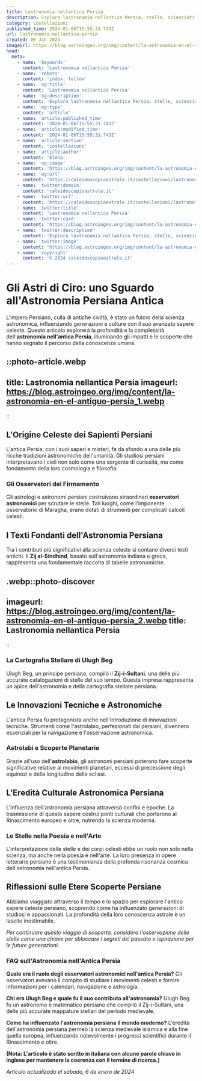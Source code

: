 ```yaml
---
title: Lastronomia nellantica Persia
description: Esplora lastronomia nellantica Persia; stelle, scienziati e cieli notturni leggendari. Scopri le meraviglie celesti storiche.
category: costellazioni
published_time: 2024-01-06T15:55:31.743Z
url: lastronomia-nellantica-persia
created: 06 Jan 2024
imageUrl: https://blog.astroingeo.org/img/content/la-astronomia-en-el-antiguo-persia_1.webp
head:
  meta:
    - name: 'keywords'
      content: 'Lastronomia nellantica Persia'
    - name: 'robots'
      content: 'index, follow'
    - name: 'og:title'
      content: 'Lastronomia nellantica Persia'
    - name: 'og:description'
      content: 'Esplora lastronomia nellantica Persia; stelle, scienziati e cieli notturni leggendari. Scopri le meraviglie celesti storiche.'
    - name: 'og:type'
      content: 'article'
    - name: 'article:published_time'
      content: '2024-01-06T15:55:31.743Z'
    - name: 'article:modified_time'
      content: '2024-01-06T15:55:31.743Z'
    - name: 'article:section'
      content: 'costellazioni'
    - name: 'article:author'
      content: 'Elena'
    - name: 'og:image'
      content: 'https://blog.astroingeo.org/img/content/la-astronomia-en-el-antiguo-persia_1.webp'
    - name: 'og:url'
      content: 'https://caleidoscopioastrale.it/costellazioni/lastronomia-nellantica-persia'
    - name: 'twitter:domain'
      content: 'caleidoscopioastrale.it'
    - name: 'twitter:url'
      content: 'https://caleidoscopioastrale.it/costellazioni/lastronomia-nellantica-persia'
    - name: 'twitter:title'
      content: 'Lastronomia nellantica Persia'
    - name: 'twitter:card'
      content: 'https://blog.astroingeo.org/img/content/la-astronomia-en-el-antiguo-persia_1.webp'
    - name: 'twitter:description'
      content: 'Esplora lastronomia nellantica Persia; stelle, scienziati e cieli notturni leggendari. Scopri le meraviglie celesti storiche.'
    - name: 'twitter:image'
      content: 'https://blog.astroingeo.org/img/content/la-astronomia-en-el-antiguo-persia_1.webp'
    - name: 'copyright'
      content: '© 2024 caleidoscopioastrale.it'
---
```

# Gli Astri di Ciro: uno Sguardo all'Astronomia Persiana Antica

L'impero Persiano, culla di antiche civiltà, è stato un fulcro della scienza astronomica, influenzando generazioni e culture con il suo avanzato sapere celeste. Questo articolo esplorerà la profondità e la complessità dell'**astronomia nell'antica Persia**, illuminando gli impatti e le scoperte che hanno segnato il percorso della conoscenza umana.

::photo-article.webp
---
title: Lastronomia nellantica Persia
imageurl: https://blog.astroingeo.org/img/content/la-astronomia-en-el-antiguo-persia_1.webp
---
::

## L'Origine Celeste dei Sapienti Persiani
L'antica Persia, con i suoi saperi e misteri, fa da sfondo a una delle più ricche tradizioni astronomiche dell'umanità. Gli studiosi persiani interpretavano i cieli non solo come una sorgente di curiosità, ma come fondamento della loro cosmologia e filosofia.

### Gli Osservatori del Firmamento
Gli astrologi e astronomi persiani costruivano straordinari **osservatori astronomici** per scrutare le stelle. Tali luoghi, come l'imponente osservatorio di Maragha, erano dotati di strumenti per complicati calcoli celesti.

## I Texti Fondanti dell'Astronomia Persiana
Tra i contributi più significativi alla scienza celeste si contano diversi testi antichi. Il **Zij al-Sindhind**, basato sull'astronomia indiana e greca, rappresenta una fondamentale raccolta di tabelle astronomiche.

.webp::photo-discover
---
imageurl: https://blog.astroingeo.org/img/content/la-astronomia-en-el-antiguo-persia_2.webp
title: Lastronomia nellantica Persia
---
::

### La Cartografia Stellare di Ulugh Beg
Ulugh Beg, un principe persiano, compilò il **Zij-i-Sultani**, una delle più accurate catalogazioni di stelle del suo tempo. Questa impresa rappresenta un apice dell'astronomia e della cartografia stellare persiana.

## Le Innovazioni Tecniche e Astronomiche
L'antica Persia fu protagonista anche nell'introduzione di innovazioni tecniche. Strumenti come l'astrolabio, perfezionati dai persiani, divennero essenziali per la navigazione e l'osservazione astronomica.

### Astrolabi e Scoperte Planetarie
Grazie all'uso dell'**astrolabio**, gli astronomi persiani poterono fare scoperte significative relative ai movimenti planetari, eccessi di precessione degli equinozi e della longitudine delle eclissi.

## L'Eredità Culturale Astronomica Persiana
L'influenza dell'astronomia persiana attraversò confini e epoche. La trasmissione di questo sapere costruì ponti culturali che portarono al Rinascimento europeo e oltre, nutrendo la scienza moderna.

### Le Stelle nella Poesia e nell'Arte
L'interpretazione delle stelle e dei corpi celesti ebbe un ruolo non solo nella scienza, ma anche nella poesia e nell'arte. La loro presenza in opere letterarie persiane è una testimonianza della profonda risonanza cosmica dell'astronomia nell'antica Persia.

## Riflessioni sulle Etere Scoperte Persiane
Abbiamo viaggiato attraverso il tempo e lo spazio per esplorare l'antico sapere celeste persiano, scoprendo come ha influenzato generazioni di studiosi e appassionati. La profondità della loro conoscenza astrale è un lascito inestimabile.

*Per continuare questo viaggio di scoperta, considera l'osservazione delle stelle come una chiave per sbloccare i segreti del passato e ispirazione per le future generazioni.*

### FAQ sull'Astronomia nell'Antica Persia

**Quale era il ruolo degli osservatori astronomici nell'antica Persia?**
Gli osservatori avevano il compito di studiare i movimenti celesti e fornire informazioni per i calendari, navigazione e astrologia.

**Chi era Ulugh Beg e quale fu il suo contributo all'astronomia?**
Ulugh Beg fu un astronomo e matematico persiano che compilò il Zij-i-Sultani, una delle più accurate mappature stellari del periodo medievale.

**Come ha influenzato l'astronomia persiana il mondo moderno?**
L'eredità dell'astronomia persiana permeò la scienza medievale islamica e alla fine quella europea, influenzando notevolmente i progressi scientifici durante il Rinascimento e oltre.

**(Nota: L'articolo è stato scritto in italiana con alcune parole chiave in inglese per mantenere la coerenza con il termine di ricerca.)**

_Artículo actualizado el sábado, 6 de enero de 2024_
